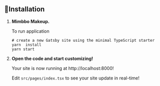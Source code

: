
## 🚀Installation

1.  **Mimbbo Makeup.**

    To run application

    ```shell
    # create a new Gatsby site using the minimal TypeScript starter
    yarn  install
    yarn start
    ```


3.  **Open the code and start customizing!**

    Your site is now running at http://localhost:8000!

    Edit `src/pages/index.tsx` to see your site update in real-time!


